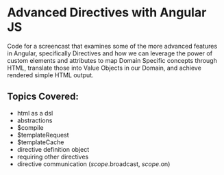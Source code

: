 # Advanced Directives with Angular JS

Code for a screencast that examines some of the more advanced features in Angular, specifically Directives and how we can leverage the power of custom elements and attributes to map Domain Specific concepts through HTML, translate those into Value Objects in our Domain, and achieve rendered simple HTML output.

## Topics Covered:
- html as a dsl
- abstractions
- $compile
- $templateRequest
- $templateCache
- directive definition object
- requiring other directives
- directive communication ($scope.$broadcast, $scope.$on)
